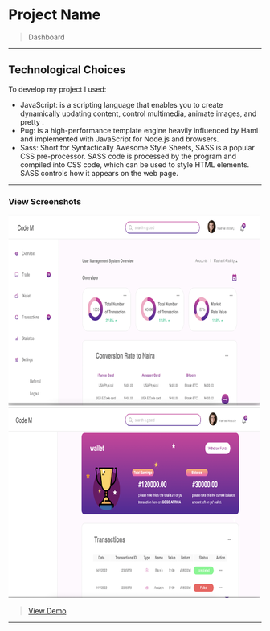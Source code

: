 
# Project Name
> Dashboard


<hr>

## Technological Choices
 To develop my project I used:
 - JavaScript: is a scripting language that enables you to create dynamically updating content, control multimedia, animate images, and pretty . 
 - Pug: is a high-performance template engine heavily influenced by Haml and implemented with JavaScript for Node.js and browsers.
 - Sass: Short for Syntactically Awesome Style Sheets, SASS is a popular CSS pre-processor. 
      SASS code is processed by the program and compiled into CSS code, which can be used to style HTML elements. SASS controls how it appears on the web page. 
<hr>

### View Screenshots
  <img src="dest/img/Screen1.png" alt="Logo" width="500" height="380"><img src="dest/img/Screen2.png" alt="Logo" width="500" height="380">

> <a href="https://codem-10.github.io/DashbordProject-For-viewing">View Demo</a>

<hr>

